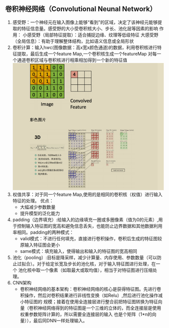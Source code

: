 ## 卷积神经网络（Convolutional Neunal Network）

1. 感受野：一个神经元在输入图像上能够“看到”的区域，决定了该神经元能够提取的特征信息量。感受野的大小受卷积核大小、步长、池化层等因素的影响
   作用：
   小感受野（局部特征提取）：适合捕捉边缘、纹理等低级特征
   大感受野（全局信息）：有助于理解整体结构，比如语义信息或全局形状
2. 卷积计算：输入h*w*c(图像数据：高x宽x颜色通道)的数据，利用卷积核进行特征提取，最后生成一个feature Map,一个卷积核生成一个featureMap
   对每一个通道卷积区域与卷积核进行相乘相加得到一个新的特征值![image.png](assets/cnn_01.png)
3. 权值共享：对于同一个feature Map,使用的是相同的卷积核（权值）进行输入特征的处理。
   优点：
      - 大幅减少参数数量
      - 提升模型的泛化能力
4. padding（边界填充）:给输入的边缘填充一圈或多圈像素（值为0的元素）,用于控制输入特征图的宽高和避免信息丢失，也能防止边界数据和其他数据利用率相同。padding的两种模式：
   - valid模式：不进行任何填充，直接进行卷积操作，卷积后生成的特征图较原输入特征图会更小
   - same模式：填充输入，使得输出和输入的特征图的宽高相同
5. 池化（pooling）:目标是降采样，减少计算量、内存使用、参数数量（可以防止过拟合）。对于给定长宽及步长的池化核，对于输入特征图进行处理，在一个
   池化核中取一个像素（如取最大或取均值），相当于对特征图进行压缩处理。
6. CNN架构
   - 卷积神经网络的基本架构：卷积神经网络的核心是获得特征图。先进行卷积操作，然后对卷积结果进行非线性变换（如Relu）,然后进行池化操作减小特征图的
      规模；接着在使用全连接层进行整合前把特征图转换为特征向量（卷积神经网络得到的特征图是一个三维的立体的，而全连接层是使用权重参数矩阵计算的，所以需要全连接层的输入
      也是个矩阵（1*n的向量）），最后同DNN一样处理输入。
